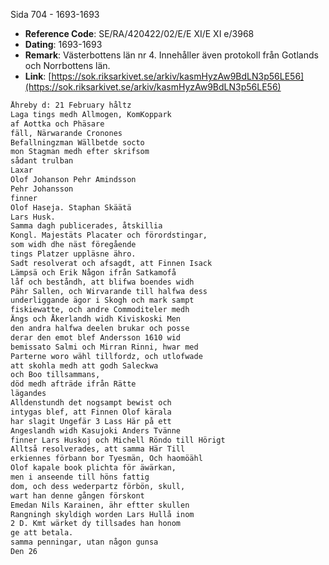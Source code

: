 Sida 704 - 1693-1693

- **Reference Code**: SE/RA/420422/02/E/E XI/E XI e/3968
- **Dating**: 1693-1693
- **Remark**: Västerbottens län nr 4. Innehåller även protokoll från Gotlands och Norrbottens län.
- **Link**: [https://sok.riksarkivet.se/arkiv/kasmHyzAw9BdLN3p56LE56](https://sok.riksarkivet.se/arkiv/kasmHyzAw9BdLN3p56LE56)

```txt linenums="1"
Åhreby d: 21 February håltz
Laga tings medh Allmogen, KomKoppark
af Aottka och Phäsare
fäll, Närwarande Cronones
Befallningzman Wällbetde socto
mon Stagman medh efter skrifsom
sådant trulban
Laxar
Olof Johanson Pehr Amindsson
Pehr Johansson
finner
Olof Haseja. Staphan Skäätä
Lars Husk.
Samma dagh publicerades, åtskillia
Kongl. Majestäts Placater och förordstingar,
som widh dhe näst föregående
tings Platzer uppläsne ähro.
Sadt resolverat och afsagdt, att Finnen Isack
Lämpsä och Erik Någon ifrån Satkamofå
låf och beståndh, att blifwa boendes widh
Pähr Sallen, och Wirvarande till halfwa dess
underliggande ägor i Skogh och mark sampt
fiskiewatte, och andre Commoditeler medh
Ängs och Åkerlandh widh Kiviskoski Men
den andra halfwa deelen brukar och posse
derar den emot blef Andersson 1610 wid
bemissato Salmi och Mirran Rinni, hwar med
Parterne woro wähl tillfordz, och utlofwade
att skohla medh att godh Saleckwa
och Boo tillsammans,
död medh afträde ifrån Rätte
lägandes
Alldenstundh det nogsampt bewist och
intygas blef, att Finnen Olof kärala
har slagit Ungefär 3 Lass Här på ett
Angeslandh widh Kasujoki Anders Tvänne
finner Lars Huskoj och Michell Röndo till Hörigt
Alltså resolverades, att samma Här Till
erkiennes förbann bor Tyesmän, Och haomöähl
Olof kapale book plichta för äwärkan,
men i anseende till höns fattig
dom, och dess wederpartz förbön, skull,
wart han denne gången förskont
Emedan Nils Karainen, ähr eftter skullen
Rangningh skyldigh worden Lars Hullå inom
2 D. Kmt wärket dy tillsades han honom
ge att betala.
samma penningar, utan någon gunsa
Den 26
```
